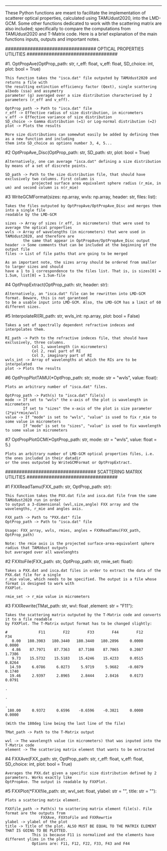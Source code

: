 --------------------------------------------------------------------------------
These Python functions are meant to facilitate the implementation of scatterer
optical properties, calculated using TAMUdust2020, into the LMD-GCM. Some other
functions dedicated to work with the scattering matrix are also included; specifically
to compare the computations from TAMUdust2020 and T-Matrix code. Here is a
brief explanation of the main functions inputs, outputs and important notes.

################################# OPTICAL PROPERTIES UTILITIES #################################

#1. OptPropAve(OptProp_path: str, r_eff: float, v_eff: float, SD_choice: int, plot: bool = True)

    This function takes the "isca.dat" file outputed by TAMUdust2020 and returns a file with
    the resulting extinction efficiency factor (Qext), single scattering albedo (ssa) and assymetry
    parameter (g) averaged over a size distribution characterised by 2 parameters (r_eff and v_eff).
    
    OptProp_path -> Path to "isca.dat" file
    r_eff -> Effective radius of size distribution, in micrometers
    v_eff -> Effective variance of size distribution
    SD_choice -> Gamma distribution (=1) or Log-normal distribution (=2)
    plot -> Plots the results

    More size distributions can somewhat easily be added by defining them as a new function and including
    them into SD_choice as options number 3, 4, 5...

#2 OptPropAve_Disc(OptProp_path: str, SD_path: str, plot: bool = True)

    Alternatively, one can average "isca.dat" defining a size distribution by means of a set of discrete points.

    SD_path -> Path to the size distribution file, that should have exclusively two columns. First column is
                projected surface area equivalent sphere radius (r_mie, in um) and second column is n(r_mie)

#3 WriteGCMFormat(sizes: np.array, wvls: np.array, header: str, files: list):

    Takes the files outputed by OptPropAve/OptPropAve_Disc and merges them into a single file
    readable by the LMD-GCM

    sizes -> Array of sizes (r_eff, in micrometers) that were used to average the optical properties
    wvls -> Array of wavelengths (in micrometers) that were used in TAMUdust2020, and therefore are
            the same that appear in OptPropAve/OptPropAve_Disc output
    header -> Some comments that can be included at the beginning of the output file
    files -> List of file paths that are going to be merged

    As an important note, the sizes array should be ordered from smaller to larger sizes and should
    have a 1 to 1 correspondence to the files list. That is, is sizes[0] = 1.5um, list[0] = 1.5um-file

#4 OptPropExtract(OptProp_path: str, header: str):

    Alternatively, an "isca.dat" file can be rewritten into LMD-GCM format. Beware, this is not garanteed
    to be a usable input into LMD-GCM. Also, the LMD-GCM has a limit of 60 different sizes.

#5 InterpolateRI(RI_path: str, wvls_int: np.array, plot: bool = False)

    Takes a set of spectrally dependent refractive indeces and interpolates them.

    RI_path -> Path to the refractive indeces file, that should have exclusively, three columns.
                Col 1, wavelength (in micrometers)
                Col 2, real part of RI
                Col 3, imaginary part of RI
    wvls_int -> Array of wavelengths at which the RIs are to be interpolated
    plot -> Plots the results

#6 OptPropPlotTAMU(*OptProp_path: str, mode: str = "wvls", value: float):

    Plots an arbitrary number of "isca.dat" files.

    OptProp_path -> Path(s) to "isca.dat" file(s)
    mode -> If set to "wvls" the x-axis of the plot is wavelength in micrometers
            If set to "sizes" the x-axis of the plot is size parameter (2*pi*rmie/wvl)
    value -> If "mode" is set to "wvls", "value" is used to fix r_mie to some value in micrometers
            If "mode" is set to "sizes", "value" is used to fix wavelength to some value in micrometers

#7 OptPropPlotGCM(*OptProp_path: str, mode: str = "wvls", value: float = 5.)

    Plots an arbitrary number of LMD-GCM optical properties files, i.e. the ones included in their datadir
    or the ones outputed by WriteGCMFormat or OptPropExtract.
    
################################# SCATTERING MATRIX UTILITIES #################################

#1 FXXReadTamu(FXX_path: str, OptProp_path: str):
    
    This function takes the PXX.dat file and isca.dat file from the same TAMUdust2020 run in order
    to output a 3-dimensional (wvl,size,angle) FXX array and the wavelengths, r_mie and angles axis.

    FXX_path -> Path to "PXX.dat" file
    OptProp_path -> Path to "isca.dat" file

    Usage: FXX_array, wvls, rmies, angles = FXXReadTamu(FXX_path, OptProp_path)

    Note: the rmie axis is the projected surface-area-equivalent sphere radius that TAMUdust outputs
    but averaged over all wavelenghts

#2 FXXtoFile(FXX_path: str, OptProp_path: str, rmie_set: float):

    Takes a PXX.dat and isca.dat files in order to extract the data of the PXX.dat file for a single
    r_mie value, which needs to be specified. The output is a file whose format is designed to work with
    FXXPlot.

    rmie_set -> r_mie value in micrometers

#3 FXXRewrite(TMat_path: str, wvl: float ,element: str = "F11"):

    Takes the scattering matrix outputed by the T-Matrix code and converts it to a file readable
    by FXXPlot. The T-Matrix output format has to be changed slightly:

    #              F11        F22        F33        F44        F12        F34
       0.00   180.3983   180.3440   180.3440   180.2896     0.0000     0.0000
       4.86    87.7971    87.7363    87.7108    87.7065     0.2087     1.7386
       9.73    15.5732    15.5183    15.4246    15.4233     0.0515     0.8264
      14.59     6.0786     6.0273     5.9719     5.9682    -0.0879     0.1740
      19.46     2.9397     2.8965     2.8444     2.8416     0.0173     0.0791
                                                                            .
                                                                            .
                                                                            .
     180.00     0.9372     0.6596    -0.6596    -0.3821     0.0000     0.0000
     
    (With the 180deg line being the last line of the file)

    TMat_path -> Path to the T-Matrix output

    wvl -> The wavelength value (in micrometers) that was inputed into the T-Matrix code
    element -> The scattering matrix element that wants to be extracted

#4 FXXAve(FXX_path: str, OptProp_path: str, r_eff: float, v_eff: float, SD_choice: int, plot: bool = True)

    Averages the PXX.dat given a specific size distribution defined by 2 parameters. Works exactly like
    OptPropAve. The output is readable by FXXPlot.

#5 FXXPlot(*FXXfile_path: str, wvl_set: float, ylabel: str = "", title: str = ""):

    Plots a scattering matrix element.

    FXXfile_path -> Path(s) to scattering matrix element file(s). File format are the outputs from
                    FXXAve, FXXtoFile and FXXRewrtie
    ylabel -> ylabel of the plot
    title -> Title of the plot. ALSO MUST BE EQUAL TO THE MATRIX ELEMENT THAT IS GOING TO BE PLOTTED.
                This is because F11 is normalized and the elements have different ylims in the plot.
                Options are: F11, F12, F22, F33, F43 and F44
    